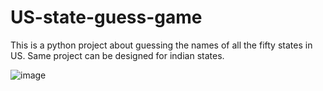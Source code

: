 # US-state-guess-game
This is a python project about guessing the names of all the fifty states in US. Same project can be designed for indian states.

![image](https://user-images.githubusercontent.com/76614165/130108665-4def12fe-f77a-459f-86b9-2c6962e794b1.png)
